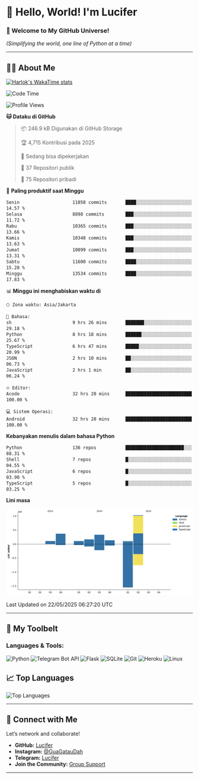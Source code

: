 # 👋 Hello, World! I'm Lucifer 

### 🚀 Welcome to My GitHub Universe!  
*(Simplifying the world, one line of Python at a time)*  

---

## 🧑‍💻 About Me


[![Harlok's WakaTime stats](https://github-readme-stats.vercel.app/api/wakatime?username=LuciferReborns)](https://github.com/jonesroot/github-readme-stats)


<!--START_SECTION:waka-->
![Code Time](http://img.shields.io/badge/Code%20Time-205%20hrs%2033%20mins-blue)

![Profile Views](http://img.shields.io/badge/Profil%20dilihat-12-blue)

**🐱 Dataku di GitHub** 

> 📦 246.9 kB Digunakan di GitHub Storage 
 > 
> 🏆 4,715 Kontribusi pada 2025
 > 
> 💼 Sedang bisa dipekerjakan
 > 
> 📜 37 Repositori publik 
 > 
> 🔑 75 Repositori pribadi 
 > 
📅 **Paling produktif saat Minggu** 

```text
Senin                    11058 commits       ████░░░░░░░░░░░░░░░░░░░░░   14.57 % 
Selasa                   8898 commits        ███░░░░░░░░░░░░░░░░░░░░░░   11.72 % 
Rabu                     10365 commits       ███░░░░░░░░░░░░░░░░░░░░░░   13.66 % 
Kamis                    10348 commits       ███░░░░░░░░░░░░░░░░░░░░░░   13.63 % 
Jumat                    10099 commits       ███░░░░░░░░░░░░░░░░░░░░░░   13.31 % 
Sabtu                    11600 commits       ████░░░░░░░░░░░░░░░░░░░░░   15.28 % 
Minggu                   13534 commits       ████░░░░░░░░░░░░░░░░░░░░░   17.83 % 
```


📊 **Minggu ini menghabiskan waktu di** 

```text
🕑︎ Zona waktu: Asia/Jakarta

💬 Bahasa: 
sh                       9 hrs 26 mins       ███████░░░░░░░░░░░░░░░░░░   29.18 % 
Python                   8 hrs 18 mins       ██████░░░░░░░░░░░░░░░░░░░   25.67 % 
TypeScript               6 hrs 47 mins       █████░░░░░░░░░░░░░░░░░░░░   20.99 % 
JSON                     2 hrs 10 mins       ██░░░░░░░░░░░░░░░░░░░░░░░   06.73 % 
JavaScript               2 hrs 1 min         ██░░░░░░░░░░░░░░░░░░░░░░░   06.24 % 

🔥 Editor: 
Acode                    32 hrs 20 mins      █████████████████████████   100.00 % 

💻 Sistem Operasi: 
Android                  32 hrs 20 mins      █████████████████████████   100.00 % 
```

**Kebanyakan menulis dalam bahasa Python** 

```text
Python                   136 repos           ██████████████████████░░░   88.31 % 
Shell                    7 repos             █░░░░░░░░░░░░░░░░░░░░░░░░   04.55 % 
JavaScript               6 repos             █░░░░░░░░░░░░░░░░░░░░░░░░   03.90 % 
TypeScript               5 repos             █░░░░░░░░░░░░░░░░░░░░░░░░   03.25 % 
```



**Lini masa**

![Lines of Code chart](https://raw.githubusercontent.com/jonesroot/jonesroot/main/assets/bar_graph.png)


 Last Updated on 22/05/2025 06:27:20 UTC
<!--END_SECTION:waka-->

---


## 🧰 My Toolbelt  

### Languages & Tools:  
![Python](https://img.shields.io/badge/-Python-3776AB?style=flat-square&logo=python&logoColor=white) ![Telegram Bot API](https://img.shields.io/badge/-Telegram%20Bot%20API-2CA5E0?style=flat-square&logo=telegram&logoColor=white) ![Flask](https://img.shields.io/badge/-Flask-000000?style=flat-square&logo=flask&logoColor=white) ![SQLite](https://img.shields.io/badge/-SQLite-003B57?style=flat-square&logo=sqlite&logoColor=white) ![Git](https://img.shields.io/badge/-Git-F05032?style=flat-square&logo=git&logoColor=white) ![Heroku](https://img.shields.io/badge/-Heroku-430098?style=flat-square&logo=heroku&logoColor=white) ![Linux](https://img.shields.io/badge/-Linux-FCC624?style=flat-square&logo=linux&logoColor=black)  


## 📈 Top Languages

![Top Languages](https://github-readme-stats.vercel.app/api/top-langs/?username=jonesroot&layout=compact&theme=tokyonight)  

---


## 🔗 Connect with Me  

Let’s network and collaborate!  
- **GitHub:** [Lucifer](https://github.com/jonesroot/jonesroot/blob/main/README.md)  
- **Instagram:** [@GuaGatauDah](https://instagram.com/guagataudah)  
- **Telegram:** [Lucifer](https://t.me/LuciferReborns)  
- **Join the Community:** [Group Support](https://t.me/GokilSupport)

---
